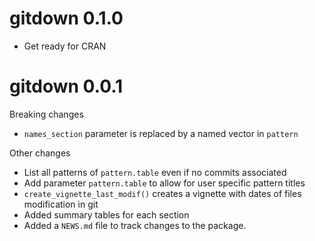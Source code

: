 # gitdown 0.1.0

* Get ready for CRAN

# gitdown 0.0.1

Breaking changes
* `names_section` parameter is replaced by a named vector in `pattern`

Other changes
* List all patterns of `pattern.table` even if no commits associated
* Add parameter `pattern.table` to allow for user specific pattern titles
* `create_vignette_last_modif()` creates a vignette with dates of files modification in git
* Added summary tables for each section
* Added a `NEWS.md` file to track changes to the package.
